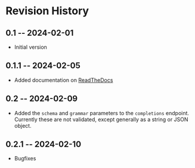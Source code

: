 # Revision History

## 0.1 -- 2024-02-01

- Initial version

## 0.1.1 -- 2024-02-05

- Added documentation on [ReadTheDocs](https://readthedocs.org/)

## 0.2 -- 2024-02-09

- Added the `schema` and `grammar` parameters to the `completions` endpoint.
  Currently these are not validated, except generally as a string or JSON
  object.

## 0.2.1 -- 2024-02-10

- Bugfixes

